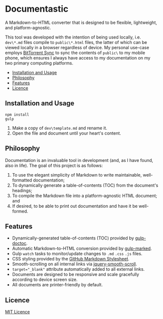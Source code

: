 # Documentastic

A Markdown-to-HTML converter that is designed to be flexible, lightweight, and platform-agnostic.

This tool was developed with the intention of being used locally, i.e. `dev\*.md` files compile to `public\*.html` files, the latter of which can be viewed locally in a browser regardless of device. My personal use-case employs [BitTorrent Sync](bt-sync) to sync the contents of `public\` to my mobile phone, which ensures I always have access to my documentation on my two primary computing platforms.

<!-- START doctoc generated TOC please keep comment here to allow auto update -->
<!-- DON'T EDIT THIS SECTION, INSTEAD RE-RUN doctoc TO UPDATE -->


- [Installation and Usage](#installation-and-usage)
- [Philosophy](#philosophy)
- [Features](#features)
- [Licence](#licence)

<!-- END doctoc generated TOC please keep comment here to allow auto update -->

## Installation and Usage

```
npm install
gulp
```

1. Make a copy of `dev\template.md` and rename it.
1. Open the file and document until your heart's content.

## Philosophy

Documentation is an invaluable tool in development (and, as I have found, also in life). The goal of this project is as follows:

1. To use the elegant simplicity of Markdown to write maintainable, well-formatted documentation;
1. To dynamically generate a table-of-contents (TOC) from the document's headings;
1. To compile the Markdown file into a platform-agnostic HTML document; and
1. If desired, to be able to print out documentation and have it be well-formed.

## Features

* Dynamically-generated table-of-contents (TOC) provided by [gulp-doctoc][gulp-doctoc].
* Automatic Markdown-to-HTML conversion provided by [gulp-marked][gulp-marked].
* Gulp `watch` tasks to monitor/update changes to `.md` `.css` `.js` files.
* CSS styling provided by the [GitHub Markdown Stylesheet][gh-md-ss].
* Smooth-scrolling on all internal links via [jquery-smooth-scroll][jq-ss].
* `target="_blank"` attribute automatically added to all external links.
* Documents are designed to be responsive and scale gracefully according to device screen size.
* All documents are printer-friendly by default.

## Licence

[MIT Licence][mit-licence]

[bt-sync]: https://getsync.com/

[gulp-doctoc]: https://www.npmjs.com/package/gulp-doctoc
[gulp-marked]: https://www.npmjs.com/package/gulp-marked
[gh-md-ss]: https://gist.github.com/tuzz/3331384
[jq-ss]: https://www.npmjs.com/package/jquery-smooth-scroll

[mit-licence]: https://opensource.org/licenses/MIT